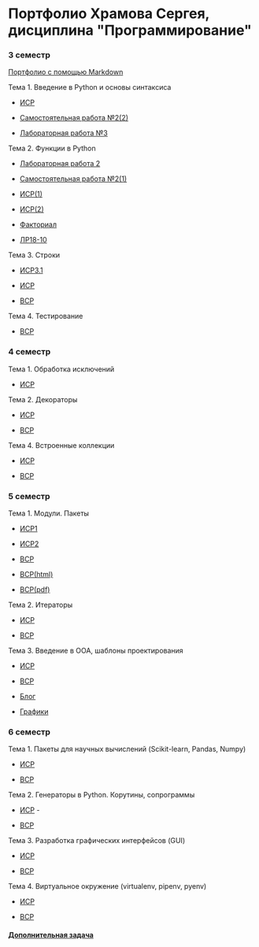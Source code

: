 # Портфолио Храмова Сергея, дисциплина "Программирование"

### 3 семестр

<a href="https://github.com/Serega89Kh/Serega89Kh.github.io/blob/master/BIO.md">Портфолио с помощью Markdown</a>

Тема 1. Введение в Python и основы синтаксиса

* <a href="https://repl.it/@Serega89Kh/ISR31">ИСР</a>

* <a href="https://repl.it/@Serega89Kh/Template-for-assignment-1-1">Самостоятельная работа №2(2)</a>

* <a href="https://repl.it/@Serega89Kh/20-09-18">Лабораторная работа №3</a>

Тема 2. Функции в Python

* <a href="https://repl.it/@Serega89Kh/Truth-table">Лабораторная работа 2</a>

* <a href="https://repl.it/@Serega89Kh/Template-for-assignment-1">Самостоятельная работа №2(1)</a>

* <a href="https://repl.it/@Serega89Kh/function17">ИСР(1)</a>

* <a href="https://repl.it/@Serega89Kh/function18">ИСР(2)</a>

* <a href="https://repl.it/@Serega89Kh/Fact">Факториал</a>

* <a href="https://github.com/Serega89Kh/py18-10">ЛР18-10</a>

Тема 3. Строки

* <a href="https://github.com/Serega89Kh/programming/blob/master/ISR331.md">ИСР3.1</a>

* <a href="https://repl.it/@Serega89Kh/ISR33">ИСР</a>

* <a href="https://repl.it/@Serega89Kh/VSR33">ВСР</a>

Тема 4. Тестирование

* <a href="https://github.com/Serega89Kh/programming/blob/master/%D0%92%D0%A1%D0%A0%204.1.pdf">ВСР</a>

### 4 семестр

Тема 1. Обработка исключений

* <a href="https://repl.it/@Serega89Kh/ISR41#main.py">ИСР</a>


Тема 2. Декораторы

* <a href="https://repl.it/@Serega89Kh/Decorator">ИСР</a>

* <a href="https://repl.it/@Serega89Kh/VSR42">ВСР</a>

Тема 4. Встроенные коллекции

* <a href="https://repl.it/@Serega89Kh/ISR44">ИСР</a>

* <a href="https://repl.it/@Serega89Kh/VSR44">ВСР</a>

### 5 семестр

Тема 1. Модули. Пакеты

* <a href="https://github.com/Serega89Kh/programming/blob/master/ISR511.md">ИСР1</a>

* <a href="https://repl.it/@Serega89Kh/ISR512">ИСР2</a>

* <a href="https://github.com/Serega89Kh/programming/blob/master/VSR51.md">ВСР</a>

* <a href="https://github.com/Serega89Kh/programming/blob/master/VSR51.html">ВСР(html)</a>

* <a href="https://github.com/Serega89Kh/programming/blob/master/VSR51.pdf">ВСР(pdf)</a>

Тема 2. Итераторы

* <a href="https://repl.it/@Serega89Kh/ISR52">ИСР</a> 

* <a href="https://repl.it/@Serega89Kh/VSR52">ВСР</a>

Тема 3. Введение в ООА, шаблоны проектирования

* <a href="https://github.com/Serega89Kh/programming/blob/master/ISR53.md">ИСР</a>

* <a href="https://github.com/Serega89Kh/programming/blob/master/VSR53.md">ВСР</a>

* <a href="https://repl.it/@Serega89Kh/blog#main.py">Блог</a>

* <a href="https://repl.it/@Serega89Kh/Grafik">Графики</a>

### 6 семестр

Тема 1. Пакеты для научных вычислений (Scikit-learn, Pandas, Numpy)

* <a href="https://repl.it/@Serega89Kh/ISR61">ИСР</a>

* <a href="https://repl.it/@Serega89Kh/VSR61">ВСР</a>

Тема 2. Генераторы в Python. Корутины, сопрограммы

* <a href="">ИСР</a> -

* <a href="https://repl.it/@Serega89Kh/VSR62">ВСР</a>

Тема 3. Разработка графических интерфейсов (GUI)

* <a href="https://github.com/Serega89Kh/programming/tree/master/6">ИСР</a>

* <a href="https://github.com/Serega89Kh/programming/blob/master/6/VSR63(TicTacToe).py">ВСР</a>

Тема 4. Виртуальное окружение (virtualenv, pipenv, pyenv)

* <a href="https://github.com/Serega89Kh/programming/blob/master/VSR64.md">ИСР</a>

* <a href="https://github.com/Serega89Kh/programming/blob/master/virtualenv.rar">ВСР</a>

#### <a href="https://repl.it/@Serega89Kh/ZadanieEkz">Дополнительная задача</a>

